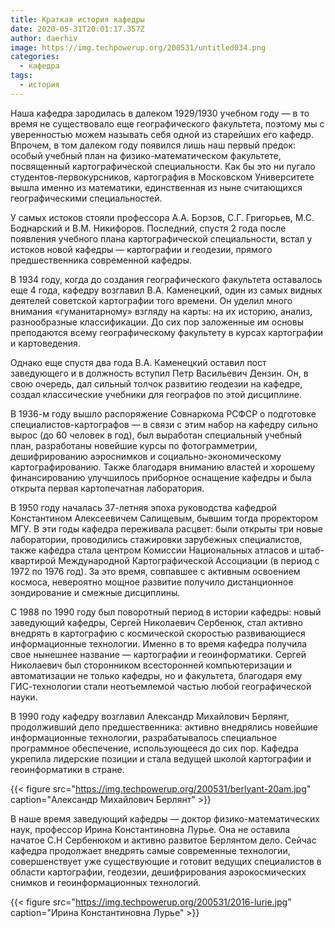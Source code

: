 ```yaml
---
title: Краткая история кафедры
date: 2020-05-31T20:01:17.357Z
author: daerhiv
image: https://img.techpowerup.org/200531/untitled034.png
categories:
  - кафедра
tags:
  - история
---
```

Наша кафедра зародилась в далеком 1929/1930 учебном году — в то время не существовало еще географического факультета, поэтому мы с уверенностью можем называть себя одной из старейших его кафедр. Впрочем, в том далеком году появился лишь наш первый предок: особый учебный план на физико-математическом факультете, посвященный картографической специальности. Как бы это ни пугало студентов-первокурсников, картография в Московском Университете вышла именно из математики, единственная из ныне считающихся географическими специальностей.

У самых истоков стояли профессора А.А. Борзов, С.Г. Григорьев, М.С. Боднарский и В.М. Никифоров. Последний, спустя 2 года после появления учебного плана картографической специальности, встал у истоков новой кафедры — картографии и геодезии, прямого предшественника современной кафедры. 

В 1934 году, когда до создания географического факультета оставалось еще 4 года, кафедру возглавил В.А. Каменецкий, один из самых видных деятелей советской картографии того времени. Он уделил много внимания «гуманитарному» взгляду на карты: на их историю, анализ, разнообразные классификации. До сих пор заложенные им основы преподаются всему географическому факультету в курсах картографии и картоведения.  

Однако еще спустя два года В.А. Каменецкий оставил пост заведующего и в должность вступил Петр Васильевич Дензин. Он, в свою очередь, дал сильный толчок развитию геодезии на кафедре, создал классические учебники для географов по этой дисциплине. 

В 1936-м году вышло распоряжение Совнаркома РСФСР о подготовке специалистов-картографов — в связи с этим набор на кафедру сильно вырос (до 60 человек в год), был выработан специальный учебный план, разработаны новейшие курсы по фотограмметрии, дешифрированию аэроснимков и социально-экономическому картографированию. Также благодаря вниманию властей и хорошему финансированию улучшилось приборное оснащение кафедры и была открыта первая картопечатная лаборатория.

В 1950 году началась 37-летняя эпоха руководства кафедрой Константином Алексеевичем Салищевым, бывшим тогда проректором МГУ. В эти годы кафедра переживала расцвет: были открыты три новые лаборатории, проводились стажировки зарубежных специалистов, также кафедра стала центром Комиссии Национальных атласов и штаб-квартирой Международной Картографической Ассоциации (в период с 1972 по 1976 год). За это время, совпавшее с активным освоением космоса, невероятно мощное развитие получило дистанционное зондирование и смежные дисциплины. 

С 1988 по 1990 году был поворотный период в истории кафедры: новый заведующий кафедры, Сергей Николаевич Сербенюк, стал активно внедрять в картографию с космической скоростью развивающиеся информационные технологии. Именно в то время кафедра получила свое нынешнее название — картографии и геоинформатики. Сергей Николаевич был сторонником всесторонней компьютеризации и автоматизации не только кафедры, но и факультета, благодаря ему ГИС-технологии стали неотъемлемой частью любой географической науки. 

В 1990 году кафедру возглавил Александр Михайлович Берлянт, продолживший дело предшественника: активно внедрялись новейшие информационные технологии, разрабатывалось специальное программное обеспечение, использующееся до сих пор. Кафедра укрепила лидерские позиции и стала ведущей школой картографии и геоинформатики в стране. 


{{< figure src="https://img.techpowerup.org/200531/berlyant-20am.jpg" caption="Александр Михайлович Берлянт" >}}

В наше время заведующий кафедры — доктор физико-математических наук, профессор Ирина Константиновна Лурье. Она не оставила начатое С.Н Сербенюком и активно развитое Берлянтом дело. Сейчас кафедра продолжает внедрять самые современные технологии, совершенствует уже существующие и готовит ведущих специалистов в области картографии, геодезии, дешифрирования аэрокосмических снимков и геоинформационных технологий.

{{< figure src="https://img.techpowerup.org/200531/2016-lurie.jpg" caption="Ирина Константиновна Лурье" >}}